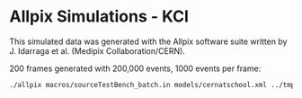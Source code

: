 Allpix Simulations - KCl
========================

This simulated data was generated with the Allpix software suite
written by J. Idarraga et al. (Medipix Collaboration/CERN).

200 frames generated with 200,000 events, 1000 events per frame:

```bash
./allpix macros/sourceTestBench_batch.in models/cernatschool.xml ../tmpkclsim/ klcsim001 1000 1000 -1
```
